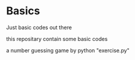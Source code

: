 # Basics
Just basic codes out there


this repositary contain some basic codes

a number guessing game by python  "exercise.py"
